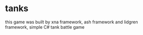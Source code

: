 # tanks
this game was built by xna framework, ash framework and lidgren framework, simple C# tank battle game
